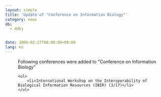 ```yaml
---
layout: simple
title: 'Update of "Conference on Information Biology"'
category: news
db:
  - ddbj


date: 2006-02-27T00:00:00+09:00
lang: en
---
```


<dd>Following conferences were added to "Conference on Information Biology"
<dd>

    <ul>
        <li>International Workshop on the Interoperability of Biological Information Resources (IBIR) (3/17)</li>
    </ul>
</dd>
</dd>
